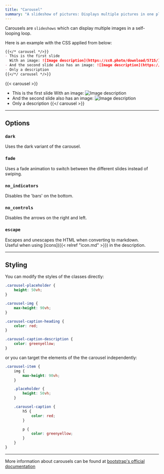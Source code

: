 ```yaml
---
title: "Carousel"
summary: "A slideshow of pictures: Displays multiple pictures in one place"
---
```


Carousels are `slideshows` which can display multiple images
in a self-looping loop.

Here is an example with the CSS applied from below:

```markdown
{{</* carousel */>}}
- This is the first slide
  With an image: ![Image description](https://cc0.photo/download/5715/)
- And the second slide also has an image: ![Image description](https://cc0.photo/download/5710/)
- Only a description
{{</*/ carousel */>}}
```

{{< carousel >}}
- This is the first slide
  With an image: ![Image description](https://cc0.photo/download/5715/)
- And the second slide also has an image: ![Image description](https://cc0.photo/download/5710/)
- Only a description
{{</ carousel >}}

---

## Options
### `dark`
Uses the dark variant of the carousel.

### `fade`
Uses a fade animation to switch between the different slides instead of swiping.

### `no_indicators`
Disables the 'bars' on the bottom.

### `no_controls`
Disables the arrows on the right and left.

### `escape`
Escapes and unescapes the HTML when converting to markdown.\
Useful when using [icons]({{< relref "icon.md" >}}) in the description.

---

## Styling
You can modify the styles of the classes directly:

```scss
.carousel-placeholder {
    height: 50vh;
}

.carousel-img {
    max-height: 90vh;
}

.carousel-caption-heading {
    color: red;
}

.carousel-caption-description {
    color: greenyellow;
}
```

or you can target the elements of the the carousel independently:

```scss
.carousel-item {
    img {
        max-height: 90vh;
    }

    .placeholder {
        height: 50vh;
    }

    .carousel-caption {
        h5 {
            color: red;
        }

        p {
            color: greenyellow;
        }
    }
}
```

---

More information about carousels can be found at [bootstrap's official
documentation](https://getbootstrap.com/docs/5.2/components/carousel/)
